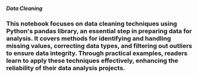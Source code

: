 ##### Data Cleaning

### This notebook focuses on data cleaning techniques using Python's pandas library, an essential step in preparing data for analysis. It covers methods for identifying and handling missing values, correcting data types, and filtering out outliers to ensure data integrity. Through practical examples, readers learn to apply these techniques effectively, enhancing the reliability of their data analysis projects.
 
